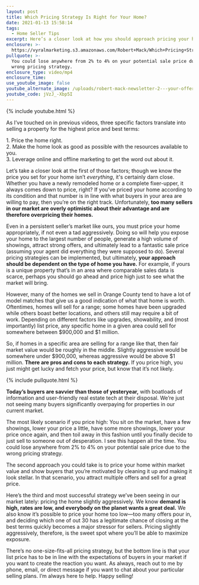 ```yaml
---
layout: post
title: Which Pricing Strategy Is Right for Your Home?
date: 2021-01-13 15:58:14
tags:
  - Home Seller Tips
excerpt: Here’s a closer look at how you should approach pricing your home for sale.
enclosure: >-
  https://vyralmarketing.s3.amazonaws.com/Robert+Mack/Which+Pricing+Strategy+Is+Right+for+Your+Home_.mp4
pullquote: >-
  You could lose anywhere from 2% to 4% on your potential sale price due to the
  wrong pricing strategy.
enclosure_type: video/mp4
enclosure_time:
use_youtube_image: false
youtube_alternate_image: /uploads/robert-mack-newsletter-2---your-offering-is-everything-yt.jpg
youtube_code: jVzJ_-Xbp5I
---
```


{% include youtube.html %}

As I’ve touched on in previous videos, three specific factors translate into selling a property for the highest price and best terms:&nbsp;

1\. Price the home right. &nbsp;<br>2\. Make the home look as good as possible with the resources available to you.&nbsp;<br>3\. Leverage online and offline marketing to get the word out about it.&nbsp;

Let’s take a closer look at the first of those factors; though we know the price you set for your home isn’t *everything*, it's certainly darn close. Whether you have a newly remodeled home or a complete fixer-upper, it always comes down to price, right? If you’ve priced your home according to its condition and that number is in line with what buyers in your area are willing to pay, then you’re on the right track. Unfortunately, **too many sellers in our market are overly optimistic about their advantage and are therefore overpricing their homes.&nbsp;**

Even in a persistent seller’s market like ours, you must price your home appropriately, if not even a tad aggressively. Doing so will help you expose your home to the largest number of people, generate a high volume of showings, attract strong offers, and ultimately lead to a fantastic sale price (assuming your agent did everything they were supposed to do). Several pricing strategies can be implemented, but ultimately, **your approach should be dependent on the type of home you have.** For example, if yours is a unique property that’s in an area where comparable sales data is scarce, perhaps you should go ahead and price high just to see what the market will bring.

However, many of the homes we sell in Orange County tend to have a lot of model matches that give us a good indication of what that home is worth. Oftentimes, homes will sell for a range; some homes have been upgraded while others boast better locations, and others still may require a bit of work. Depending on different factors like upgrades, showability, and (most importantly) list price, any specific home in a given area could sell for somewhere between $900,000 and $1 million.&nbsp;

So, if homes in a specific area are selling for a range like that, then fair market value would be roughly in the middle. Slightly aggressive would be somewhere under $900,000, whereas aggressive would be above $1 million. **There are pros and cons to each strategy.** If you price high, you just might get lucky and fetch your price, but know that it’s not likely.&nbsp;

{% include pullquote.html %}

**Today’s buyers are savvier than those of yesteryear,** with boatloads of information and user-friendly real estate tech at their disposal. We’re just not seeing many buyers significantly overpaying for properties in our current market.&nbsp;

The most likely scenario if you price high: You sit on the market, have a few showings, lower your price a little, have some more showings, lower your price once again, and then toil away in this fashion until you finally decide to just sell to someone out of desperation. I see this happen all the time. You could lose anywhere from 2% to 4% on your potential sale price due to the wrong pricing strategy.&nbsp;

The second approach you could take is to price your home within market value and show buyers that you’re motivated by cleaning it up and making it look stellar. In that scenario, you attract multiple offers and sell for a great price.&nbsp;

Here’s the third and most successful strategy we’ve been seeing in our market lately: pricing the home slightly aggressively. We know **demand is high, rates are low, and everybody on the planet wants a great deal.** We also know it’s possible to price your home too low—too many offers pour in, and deciding which one of out 30 has a legitimate chance of closing at the best terms quickly becomes a major stressor for sellers. Pricing slightly aggressively, therefore, is the sweet spot where you’ll be able to maximize exposure.&nbsp;

There’s no one-size-fits-all pricing strategy, but the bottom line is that your list price has to be in line with the expectations of buyers in your market if you want to create the reaction you want. As always, reach out to me by phone, email, or direct message if you want to chat about your particular selling plans. I’m always here to help. Happy selling\!
